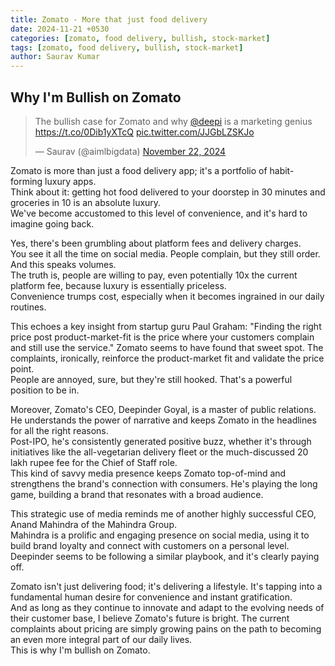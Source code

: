 ```yaml
---
title: Zomato - More that just food delivery
date: 2024-11-21 +0530
categories: [zomato, food delivery, bullish, stock-market]
tags: [zomato, food delivery, bullish, stock-market]
author: Saurav Kumar
---
```


## Why I'm Bullish on Zomato

<blockquote class="twitter-tweet"><p lang="en" dir="ltr">The bullish case for Zomato and why <a href="https://twitter.com/Deepi?ref_src=twsrc%5Etfw">@deepi</a> is a marketing genius <a href="https://t.co/0Dib1yXTcQ">https://t.co/0Dib1yXTcQ</a> <a href="https://t.co/JJGbLZSKJo">pic.twitter.com/JJGbLZSKJo</a></p>&mdash; Saurav (@aimlbigdata) <a href="https://twitter.com/aimlbigdata/status/1859835955357811011?ref_src=twsrc%5Etfw">November 22, 2024</a></blockquote> <script async src="https://platform.twitter.com/widgets.js" charset="utf-8"></script>

Zomato is more than just a food delivery app; it's a portfolio of habit-forming luxury apps.  
Think about it: getting hot food delivered to your doorstep in 30 minutes and groceries in 10 is an absolute luxury.  
We've become accustomed to this level of convenience, and it's hard to imagine going back.  

Yes, there's been grumbling about platform fees and delivery charges.  
You see it all the time on social media. People complain, but they still order. And this speaks volumes.  
The truth is, people are willing to pay, even potentially 10x the current platform fee, because luxury is essentially priceless.  
Convenience trumps cost, especially when it becomes ingrained in our daily routines.

This echoes a key insight from startup guru Paul Graham:  "Finding the right price post product-market-fit is the price where your customers complain and still use the service." 
Zomato seems to have found that sweet spot.  The complaints, ironically, reinforce the product-market fit and validate the price point.  
People are annoyed, sure, but they're still hooked.  That's a powerful position to be in.

Moreover, Zomato's CEO, Deepinder Goyal, is a master of public relations. 
He understands the power of narrative and keeps Zomato in the headlines for all the right reasons.  
Post-IPO, he's consistently generated positive buzz, whether it's through initiatives like the all-vegetarian delivery fleet or the much-discussed 20 lakh rupee fee for the Chief of Staff role.  
This kind of savvy media presence keeps Zomato top-of-mind and strengthens the brand's connection with consumers.  He's playing the long game, building a brand that resonates with a broad audience.

This strategic use of media reminds me of another highly successful CEO, Anand Mahindra of the Mahindra Group.  
Mahindra is a prolific and engaging presence on social media, using it to build brand loyalty and connect with customers on a personal level.  
Deepinder seems to be following a similar playbook, and it's clearly paying off.

Zomato isn't just delivering food; it's delivering a lifestyle. 
It's tapping into a fundamental human desire for convenience and instant gratification.  
And as long as they continue to innovate and adapt to the evolving needs of their customer base, I believe Zomato's future is bright. 
The current complaints about pricing are simply growing pains on the path to becoming an even more integral part of our daily lives.  
This is why I'm bullish on Zomato.
